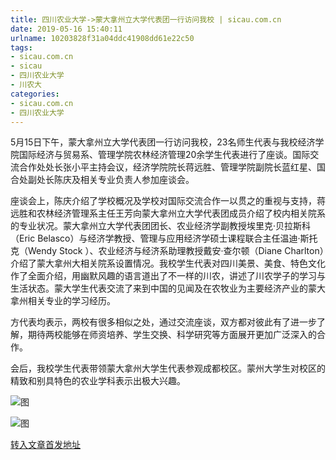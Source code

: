 ```yaml
---
title: 四川农业大学->蒙大拿州立大学代表团一行访问我校 | sicau.com.cn
date: 2019-05-16 15:40:11
urlname: 10203828f31a04ddc41908dd61e22c50
tags: 
- sicau.com.cn
- sicau
- 四川农业大学
- 川农大
categories:
- sicau.com.cn
- 四川农业大学
---
```



5月15日下午，蒙大拿州立大学代表团一行访问我校，23名师生代表与我校经济学院国际经济与贸易系、管理学院农林经济管理20余学生代表进行了座谈。国际交流合作处处长张小平主持会议，经济学院院长蒋远胜、管理学院副院长蓝红星、国合处副处长陈庆及相关专业负责人参加座谈会。

座谈会上，陈庆介绍了学校概况及学校对国际交流合作一以贯之的重视与支持，蒋远胜和农林经济管理系主任王芳向蒙大拿州立大学代表团成员介绍了校内相关院系的专业状况。蒙大拿州立大学代表团团长、农业经济学副教授埃里克·贝拉斯科（Eric Belasco）与经济学教授、管理与应用经济学硕士课程联合主任温迪·斯托克（Wendy Stock ）、农业经济与经济系助理教授戴安·查尔顿（Diane Charlton）介绍了蒙大拿州大相关院系设置情况。我校学生代表对四川美景、美食、特色文化作了全面介绍，用幽默风趣的语言道出了不一样的川农，讲述了川农学子的学习与生活状态。蒙大学生代表交流了来到中国的见闻及在农牧业为主要经济产业的蒙大拿州相关专业的学习经历。

方代表均表示，两校有很多相似之处，通过交流座谈，双方都对彼此有了进一步了解，期待两校能够在师资培养、学生交换、科学研究等方面展开更加广泛深入的合作。

会后，我校学生代表带领蒙大拿州大学生代表参观成都校区。蒙州大学生对校区的精致和别具特色的农业学科表示出极大兴趣。



![图](https://news.sicau.edu.cn/__local/B/E9/D5/3F02AFC8D0AAC5FE10B5DD39B6D_E0840816_1F080.jpg)

![图](https://news.sicau.edu.cn/__local/9/CB/9C/D66E6AD810553E08E2639EC8229_EDB44B06_18BBD.jpg)

[转入文章首发地址](https://news.sicau.edu.cn/info/1078/51228.htm)